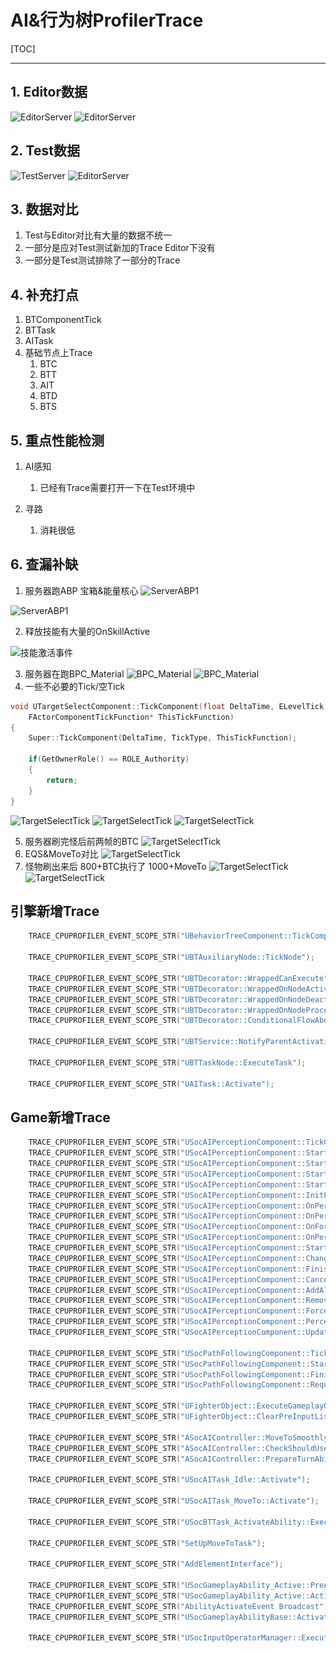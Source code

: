# AI&行为树ProfilerTrace

[TOC]

---

## 1. Editor数据

![EditorServer](..\..\资源引用\图片\AI&行为树ProfilerTrace\EditorServer.png)
![EditorServer](..\..\资源引用\图片\AI&行为树ProfilerTrace\EditorSight.png)

## 2. Test数据

![TestServer](..\..\资源引用\图片\AI&行为树ProfilerTrace\TestServer.png)
![EditorServer](..\..\资源引用\图片\AI&行为树ProfilerTrace\TestSight.png)

## 3. 数据对比

1. Test与Editor对比有大量的数据不统一
2. 一部分是应对Test测试新加的Trace Editor下没有
3. 一部分是Test测试排除了一部分的Trace

## 4. 补充打点

1. BTComponentTick
2. BTTask
3. AITask
4. 基础节点上Trace
   1. BTC
   2. BTT
   3. AIT
   4. BTD
   5. BTS


## 5. 重点性能检测

1. AI感知
   1. 已经有Trace需要打开一下在Test环境中

2. 寻路
   1. 消耗很低


## 6. 查漏补缺

1. 服务器跑ABP 宝箱&能量核心
![ServerABP1](..\..\资源引用\图片\AI&行为树ProfilerTrace\ServerABP1.png)

![ServerABP1](..\..\资源引用\图片\AI&行为树ProfilerTrace\ServerABP2.png)

2. 释放技能有大量的OnSkillActive

![技能激活事件](..\..\资源引用\图片\AI&行为树ProfilerTrace\OnSkillActive.png)

3. 服务器在跑BPC_Material 
![BPC_Material](F:\Markdown\资源引用\图片\AI&行为树ProfilerTrace\BPC_Material.png)
![BPC_Material](F:\Markdown\资源引用\图片\AI&行为树ProfilerTrace\BPC_MaterialTick.png)
4. 一些不必要的Tick/空Tick
```c++
void UTargetSelectComponent::TickComponent(float DeltaTime, ELevelTick TickType,
	FActorComponentTickFunction* ThisTickFunction)
{
	Super::TickComponent(DeltaTime, TickType, ThisTickFunction);

	if(GetOwnerRole() == ROLE_Authority)
	{
		return;
	}
}
```

![TargetSelectTick](..\..\资源引用\图片\AI&行为树ProfilerTrace\TargetSelectTick.png)
![TargetSelectTick](..\..\资源引用\图片\AI&行为树ProfilerTrace\CharacterStateMachine.png)
![TargetSelectTick](..\..\资源引用\图片\AI&行为树ProfilerTrace\HaloTick.png)

5. 服务器刷完怪后前两帧的BTC
    ![TargetSelectTick](..\..\资源引用\图片\AI&行为树ProfilerTrace\前两帧的BTC.png)
6. EQS&MoveTo对比
![TargetSelectTick](..\..\资源引用\图片\AI&行为树ProfilerTrace\MoveTo&EQS.png)
7. 怪物刷出来后 800+BTC执行了 1000+MoveTo
![TargetSelectTick](..\..\资源引用\图片\AI&行为树ProfilerTrace\前两帧BTC所有的怪物都执行了MoveTo.png) 
![TargetSelectTick](..\..\资源引用\图片\AI&行为树ProfilerTrace\1000+MoveTo.png) 


## 引擎新增Trace
```c++
	TRACE_CPUPROFILER_EVENT_SCOPE_STR("UBehaviorTreeComponent::TickComponent");
	
	TRACE_CPUPROFILER_EVENT_SCOPE_STR("UBTAuxiliaryNode::TickNode");
	
	TRACE_CPUPROFILER_EVENT_SCOPE_STR("UBTDecorator::WrappedCanExecute");
	TRACE_CPUPROFILER_EVENT_SCOPE_STR("UBTDecorator::WrappedOnNodeActivation");
	TRACE_CPUPROFILER_EVENT_SCOPE_STR("UBTDecorator::WrappedOnNodeDeactivation");
	TRACE_CPUPROFILER_EVENT_SCOPE_STR("UBTDecorator::WrappedOnNodeProcessed");
	TRACE_CPUPROFILER_EVENT_SCOPE_STR("UBTDecorator::ConditionalFlowAbort");
	
	TRACE_CPUPROFILER_EVENT_SCOPE_STR("UBTService::NotifyParentActivation");
	
	TRACE_CPUPROFILER_EVENT_SCOPE_STR("UBTTaskNode::ExecuteTask");
	
	TRACE_CPUPROFILER_EVENT_SCOPE_STR("UAITask::Activate");
```
## Game新增Trace
```c++
	TRACE_CPUPROFILER_EVENT_SCOPE_STR("USocAIPerceptionComponent::TickComponent");
	TRACE_CPUPROFILER_EVENT_SCOPE_STR("USocAIPerceptionComponent::StartLurkPerception");
	TRACE_CPUPROFILER_EVENT_SCOPE_STR("USocAIPerceptionComponent::StartAlertPerception");
	TRACE_CPUPROFILER_EVENT_SCOPE_STR("USocAIPerceptionComponent::StartForcePerception");
	TRACE_CPUPROFILER_EVENT_SCOPE_STR("USocAIPerceptionComponent::StartNoPerception");
	TRACE_CPUPROFILER_EVENT_SCOPE_STR("USocAIPerceptionComponent::InitFromMonsterConfig");
	TRACE_CPUPROFILER_EVENT_SCOPE_STR("USocAIPerceptionComponent::OnPerceiveInAlert");
	TRACE_CPUPROFILER_EVENT_SCOPE_STR("USocAIPerceptionComponent::OnPerceiveInForce");
	TRACE_CPUPROFILER_EVENT_SCOPE_STR("USocAIPerceptionComponent::OnForgetInForce");
	TRACE_CPUPROFILER_EVENT_SCOPE_STR("USocAIPerceptionComponent::OnPerceiveInLurk");
	TRACE_CPUPROFILER_EVENT_SCOPE_STR("USocAIPerceptionComponent::StartAlert");
	TRACE_CPUPROFILER_EVENT_SCOPE_STR("USocAIPerceptionComponent::ChangeAlertSpeed");
	TRACE_CPUPROFILER_EVENT_SCOPE_STR("USocAIPerceptionComponent::FinishAlert");
	TRACE_CPUPROFILER_EVENT_SCOPE_STR("USocAIPerceptionComponent::CancelAlert");
	TRACE_CPUPROFILER_EVENT_SCOPE_STR("USocAIPerceptionComponent::AddAlertActor");
	TRACE_CPUPROFILER_EVENT_SCOPE_STR("USocAIPerceptionComponent::RemoveAlertActor");
	TRACE_CPUPROFILER_EVENT_SCOPE_STR("USocAIPerceptionComponent::ForcePerceive");
	TRACE_CPUPROFILER_EVENT_SCOPE_STR("USocAIPerceptionComponent::PerceiveInLurk");
	TRACE_CPUPROFILER_EVENT_SCOPE_STR("USocAIPerceptionComponent::UpdateSightRadius");
	
	TRACE_CPUPROFILER_EVENT_SCOPE_STR("USocPathFollowingComponent::TickComponent");
	TRACE_CPUPROFILER_EVENT_SCOPE_STR("USocPathFollowingComponent::StartUsingCustomLink");
	TRACE_CPUPROFILER_EVENT_SCOPE_STR("USocPathFollowingComponent::FinishUsingCustomLink");
	TRACE_CPUPROFILER_EVENT_SCOPE_STR("USocPathFollowingComponent::RequestMove");
	
	TRACE_CPUPROFILER_EVENT_SCOPE_STR("UFighterObject::ExecuteGameplayOperatorArray");
	TRACE_CPUPROFILER_EVENT_SCOPE_STR("UFighterObject::ClearPreInputList");
	
	TRACE_CPUPROFILER_EVENT_SCOPE_STR("ASocAIController::MoveToSmoothly");
	TRACE_CPUPROFILER_EVENT_SCOPE_STR("ASocAIController::CheckShouldUseTurnAbility");
	TRACE_CPUPROFILER_EVENT_SCOPE_STR("ASocAIController::PrepareTurnAbility");
	
	TRACE_CPUPROFILER_EVENT_SCOPE_STR("USocAITask_Idle::Activate");
	
	TRACE_CPUPROFILER_EVENT_SCOPE_STR("USocAITask_MoveTo::Activate");
	
	TRACE_CPUPROFILER_EVENT_SCOPE_STR("USocBTTask_ActivateAbility::ExecuteTask");
	
	TRACE_CPUPROFILER_EVENT_SCOPE_STR("SetUpMoveToTask");
	
	TRACE_CPUPROFILER_EVENT_SCOPE_STR("AddElementInterface");
	
	TRACE_CPUPROFILER_EVENT_SCOPE_STR("USocGameplayAbility_Active::PreActivate");
	TRACE_CPUPROFILER_EVENT_SCOPE_STR("USocGameplayAbility_Active::ActivateAbility");
	TRACE_CPUPROFILER_EVENT_SCOPE_STR("AbilityActivateEvent Broadcast");
	TRACE_CPUPROFILER_EVENT_SCOPE_STR("USocGameplayAbilityBase::ActivateAbility");
	
	TRACE_CPUPROFILER_EVENT_SCOPE_STR("USocInputOperatorManager::ExecuteOnceAndDiscard");
```
